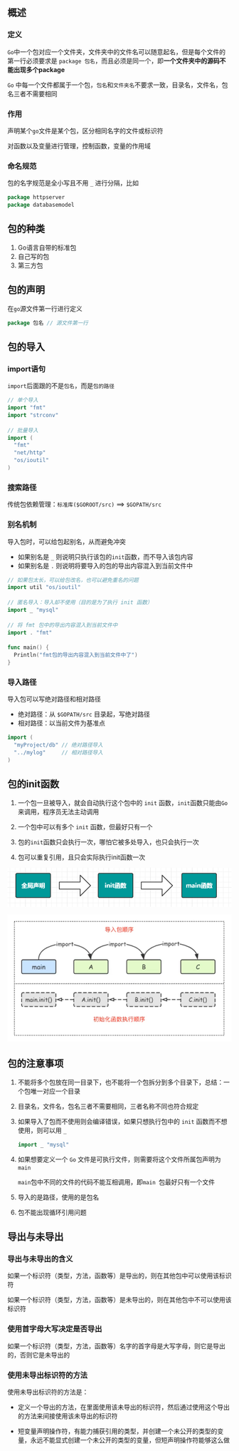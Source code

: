 ## 概述

### 定义

`Go`中一个包对应一个文件夹，文件夹中的文件名可以随意起名，但是每个文件的第一行必须要求是 `package 包名`，而且必须是同一个，即**一个文件夹中的源码不能出现多个package**

`Go` 中每一个文件都属于一个包，`包名`和`文件夹名`不要求一致，目录名，文件名，包名三者不需要相同

### 作用

声明某个`go`文件是某个包，区分相同名字的文件或标识符

对函数以及变量进行管理，控制函数，变量的作用域

### 命名规范

包的名字规范是全小写且不用 `_` 进行分隔，比如

```go
package httpserver
package databasemodel
```



## 包的种类

1. Go语言自带的标准包
2. 自己写的包
3. 第三方包



## 包的声明

在`go`源文件第一行进行定义

```go
package 包名 // 源文件第一行
```



## 包的导入

### import语句

`import`后面跟的不是`包名`，而是`包的路径`

```go
// 单个导入
import "fmt"
import "strconv"

// 批量导入
import (
  "fmt"
  "net/http"
  "os/ioutil"
)
```

### 搜索路径

传统包依赖管理：`标准库($GOROOT/src)` ==> `$GOPATH/src`

### 别名机制

导入包时，可以给包起别名，从而避免冲突

* 如果别名是 `_` 则说明只执行该包的`init`函数，而不导入该包内容
* 如果别名是 `.` 则说明将要导入的包的导出内容混入到当前文件中

```go
// 如果包太长，可以给包改名，也可以避免重名的问题
import util "os/ioutil"

// 匿名导入：导入却不使用（目的是为了执行 init 函数）
import _ "mysql"

// 将 fmt 包中的导出内容混入到当前文件中
import . "fmt"

func main() {
  Println("fmt包的导出内容混入到当前文件中了")
}
```

### 导入路径

导入包可以写绝对路径和相对路径

* 绝对路径：从 `$GOPATH/src` 目录起，写绝对路径
* 相对路径：以当前文件为基准点

```go
import (
  "myProject/db" // 绝对路径导入
  "../mylog"     // 相对路径导入
)
```



## 包的init函数

1. 一个包一旦被导入，就会自动执行这个包中的 `init` 函数，`init`函数只能由`Go`来调用，程序员无法主动调用

2. 一个包中可以有多个 `init` 函数，但最好只有一个

3. 包的`init`函数只会执行一次，哪怕它被多处导入，也只会执行一次
4. 包可以重复引用，且只会实际执行init函数一次

![](./images/image-20200308140714300.png)

![](./images/image-20200308141026090.png)



## 包的注意事项

1. 不能将多个包放在同一目录下，也不能将一个包拆分到多个目录下，总结：一个包唯一对应一个目录

2. 目录名，文件名，包名三者不需要相同，三者名称不同也符合规定

3. 如果导入了包而不使用则会编译错误，如果只想执行包中的 `init` 函数而不想使用，则可以用 `_`

   ```go
   import _ "mysql"
   ```

4. 如果想要定义一个 `Go` 文件是可执行文件，则需要将这个文件所属包声明为 `main`

   `main`包中不同的文件的代码不能互相调用，即`main `包最好只有一个文件

5. 导入的是路径，使用的是包名

6. 包不能出现循环引用问题



## 导出与未导出

### 导出与未导出的含义

如果一个标识符（类型，方法，函数等）是导出的，则在其他包中可以使用该标识符

如果一个标识符（类型，方法，函数等）是未导出的，则在其他包中不可以使用该标识符

### 使用首字母大写决定是否导出

如果一个标识符（类型，方法，函数等）名字的首字母是大写字母，则它是导出的，否则它是未导出的

### 使用未导出标识符的方法

使用未导出标识符的方法是：

* 定义一个导出的方法，在里面使用该未导出的标识符，然后通过使用这个导出的方法来间接使用该未导出的标识符

* 短变量声明操作符，有能力捕获引用的类型，并创建一个未公开的类型的变量，永远不能显式创建一个未公开的类型的变量，但短声明操作符能够这么做